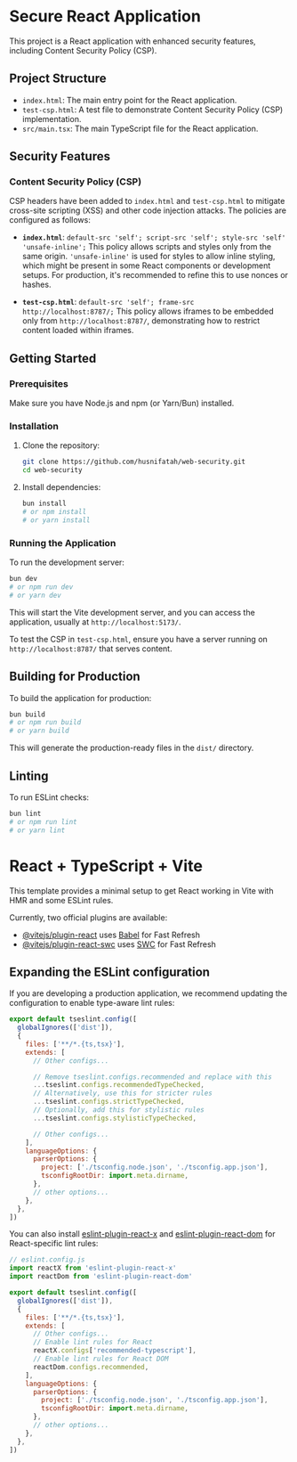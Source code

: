 # Secure React Application

This project is a React application with enhanced security features, including Content Security Policy (CSP).

## Project Structure

- `index.html`: The main entry point for the React application.
- `test-csp.html`: A test file to demonstrate Content Security Policy (CSP) implementation.
- `src/main.tsx`: The main TypeScript file for the React application.

## Security Features

### Content Security Policy (CSP)

CSP headers have been added to `index.html` and `test-csp.html` to mitigate cross-site scripting (XSS) and other code injection attacks. The policies are configured as follows:

- **`index.html`**: 
  `default-src 'self'; script-src 'self'; style-src 'self' 'unsafe-inline';`
  This policy allows scripts and styles only from the same origin. `'unsafe-inline'` is used for styles to allow inline styling, which might be present in some React components or development setups. For production, it's recommended to refine this to use nonces or hashes.

- **`test-csp.html`**: 
  `default-src 'self'; frame-src http://localhost:8787/;`
  This policy allows iframes to be embedded only from `http://localhost:8787/`, demonstrating how to restrict content loaded within iframes.

## Getting Started

### Prerequisites

Make sure you have Node.js and npm (or Yarn/Bun) installed.

### Installation

1. Clone the repository:
   ```bash
   git clone https://github.com/husnifatah/web-security.git
   cd web-security
   ```
2. Install dependencies:
   ```bash
   bun install
   # or npm install
   # or yarn install
   ```

### Running the Application

To run the development server:

```bash
bun dev
# or npm run dev
# or yarn dev
```

This will start the Vite development server, and you can access the application, usually at `http://localhost:5173/`.

To test the CSP in `test-csp.html`, ensure you have a server running on `http://localhost:8787/` that serves content.

## Building for Production

To build the application for production:

```bash
bun build
# or npm run build
# or yarn build
```

This will generate the production-ready files in the `dist/` directory.

## Linting

To run ESLint checks:

```bash
bun lint
# or npm run lint
# or yarn lint
```

# React + TypeScript + Vite

This template provides a minimal setup to get React working in Vite with HMR and some ESLint rules.

Currently, two official plugins are available:

- [@vitejs/plugin-react](https://github.com/vitejs/vite-plugin-react/blob/main/packages/plugin-react) uses [Babel](https://babeljs.io/) for Fast Refresh
- [@vitejs/plugin-react-swc](https://github.com/vitejs/vite-plugin-react/blob/main/packages/plugin-react-swc) uses [SWC](https://swc.rs/) for Fast Refresh

## Expanding the ESLint configuration

If you are developing a production application, we recommend updating the configuration to enable type-aware lint rules:

```js
export default tseslint.config([
  globalIgnores(['dist']),
  {
    files: ['**/*.{ts,tsx}'],
    extends: [
      // Other configs...

      // Remove tseslint.configs.recommended and replace with this
      ...tseslint.configs.recommendedTypeChecked,
      // Alternatively, use this for stricter rules
      ...tseslint.configs.strictTypeChecked,
      // Optionally, add this for stylistic rules
      ...tseslint.configs.stylisticTypeChecked,

      // Other configs...
    ],
    languageOptions: {
      parserOptions: {
        project: ['./tsconfig.node.json', './tsconfig.app.json'],
        tsconfigRootDir: import.meta.dirname,
      },
      // other options...
    },
  },
])
```

You can also install [eslint-plugin-react-x](https://github.com/Rel1cx/eslint-react/tree/main/packages/plugins/eslint-plugin-react-x) and [eslint-plugin-react-dom](https://github.com/Rel1cx/eslint-react/tree/main/packages/plugins/eslint-plugin-react-dom) for React-specific lint rules:

```js
// eslint.config.js
import reactX from 'eslint-plugin-react-x'
import reactDom from 'eslint-plugin-react-dom'

export default tseslint.config([
  globalIgnores(['dist']),
  {
    files: ['**/*.{ts,tsx}'],
    extends: [
      // Other configs...
      // Enable lint rules for React
      reactX.configs['recommended-typescript'],
      // Enable lint rules for React DOM
      reactDom.configs.recommended,
    ],
    languageOptions: {
      parserOptions: {
        project: ['./tsconfig.node.json', './tsconfig.app.json'],
        tsconfigRootDir: import.meta.dirname,
      },
      // other options...
    },
  },
])